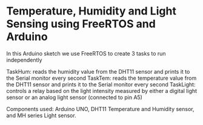 # Temperature, Humidity and Light Sensing using FreeRTOS and Arduino

In this Arduino sketch we use FreeRTOS to create 3 tasks to run independently

TaskHum: reads the humidity value from the DHT11 sensor and prints it to the Serial monitor every second
TaskTem: reads the temperature value from the DHT11 sensor and prints it to the Serial monitor every second
TaskLight: controls a relay based on the light intensity measured by either a digital light sensor or an analog light sensor (connected to pin A5)

Components used: Arduino UNO, DHT11 Temperature and Humidity sensor, and MH series Light sensor.

